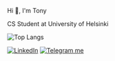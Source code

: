 Hi 👋, I'm Tony

CS Student at University of Helsinki



![Top Langs](https://github-readme-stats.vercel.app/api/top-langs/?username=lamtonylam&layout=compact&exclude_repo=opkh,koulu,lamtonylam,fullstackopen,fullstackopen-part3,express-app-devops-docker,devopsdocker,ohtuvarasto,palautusrepositorio,webcounter)




<p align="left">
    <a href="https://www.linkedin.com/in/lamtonylam" target="_blank"><img alt="LinkedIn" src="https://img.shields.io/badge/LinkedIn-0077B5?style=for-the-badge&logo=linkedin&logoColor=white"></a>
    <a href="https://telegram.me/tonymaatti" target="_blank"><img alt="Telegram me" src="https://img.shields.io/badge/Telegram-2CA5E0?style=for-the-badge&logo=telegram&logoColor=white"></a>
</p>

